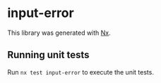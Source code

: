 # input-error

This library was generated with [Nx](https://nx.dev).

## Running unit tests

Run `nx test input-error` to execute the unit tests.
